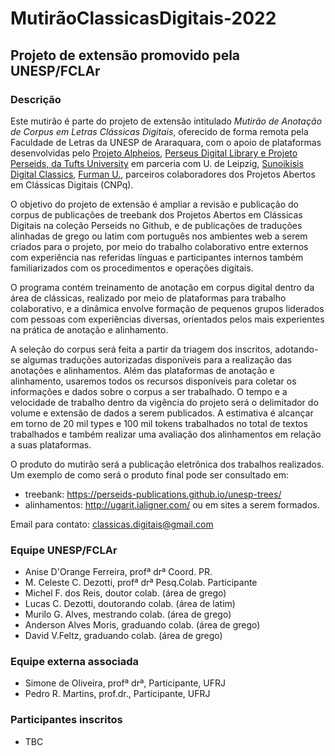 # MutirãoClassicasDigitais-2022
## Projeto de extensão promovido pela UNESP/FCLAr

### Descrição

Este mutirão é parte do projeto de extensão intitulado _Mutirão de Anotação de Corpus em Letras Clássicas Digitais_, oferecido de forma remota pela Faculdade de Letras da UNESP de Araraquara, com o apoio de plataformas desenvolvidas pelo [Projeto Alpheios](https://github.com/alpheios-project), [Perseus Digital Library e Projeto Perseids, da Tufts University](https://github.com/PerseusDL) em parceria com U. de Leipzig, [Sunoikisis Digital Classics](https://sunoikisisdc.github.io/),  [Furman U.](https://furman-editions-in-progress.github.io/UNESP_FU/), parceiros colaboradores dos Projetos Abertos em Clássicas Digitais (CNPq).

O objetivo do projeto de extensão é ampliar a revisão e publicação do corpus de publicações de treebank dos Projetos Abertos em Clássicas Digitais na coleção Perseids no Github, e de publicações de traduções alinhadas de grego ou latim com português nos ambientes web a serem criados para o projeto, por meio do trabalho colaborativo entre externos com experiência nas referidas línguas e participantes internos também familiarizados com os procedimentos e operações digitais.</p>

O programa contém treinamento de anotação em corpus digital dentro da área de clássicas, realizado por meio de plataformas para trabalho colaborativo, e a dinâmica envolve formação de pequenos grupos liderados com pessoas com experiências diversas, orientados pelos mais experientes na prática de anotação e alinhamento.

A seleção do corpus será feita a partir da triagem dos inscritos, adotando-se algumas traduções autorizadas disponíveis para a realização das anotações e alinhamentos. Além das plataformas de anotação e alinhamento, usaremos todos os recursos disponíveis para coletar os informações e dados sobre o corpus a ser trabalhado. O tempo e a velocidade de trabalho dentro da vigência do projeto será o delimitador do volume e extensão de dados a serem publicados. A estimativa é alcançar em torno de 20 mil types e 100 mil tokens trabalhados no total de textos trabalhados e também realizar uma avaliação dos alinhamentos em relação a suas plataformas.

O produto do mutirão será a publicação eletrônica dos trabalhos realizados.
Um exemplo de como será o produto final pode ser consultado em:
- treebank: https://perseids-publications.github.io/unesp-trees/
- alinhamentos: http://ugarit.ialigner.com/ 
ou em sites a serem formados.

Email para contato: classicas.digitais@gmail.com 

### Equipe UNESP/FCLAr

* Anise D'Orange Ferreira, profª drª Coord. PR. 
* M. Celeste C. Dezotti,  profª drª Pesq.Colab. Participante
* Michel F. dos Reis, doutor colab. (área de grego)
* Lucas C. Dezotti, doutorando colab. (área de latim)
* Murilo G. Alves, mestrando colab. (área de grego)
* Anderson Alves Moris, graduando colab. (área de grego)
* David V.Feltz, graduando colab. (área de grego)

### Equipe externa associada

* Simone de Oliveira, profª drª, Participante, UFRJ
* Pedro R. Martins,  prof.dr., Participante, UFRJ

### Participantes inscritos

* TBC

